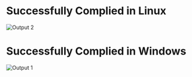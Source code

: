 # Successfully Complied in Linux

![Output 2](https://user-images.githubusercontent.com/94255269/143041118-2f4feeac-2f30-4d5c-875c-f877005f06fc.png)


# Successfully Complied in Windows

![Output 1](https://user-images.githubusercontent.com/94255269/143040969-eec8299b-bd6c-4ae8-936f-edb1481c6586.png)
